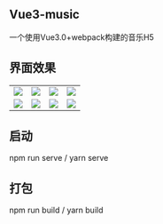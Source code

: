## Vue3-music

一个使用Vue3.0+webpack构建的音乐H5

## 界面效果

<table>
    <tr>
        <td><img src="https://user-images.githubusercontent.com/34961949/143675983-e37f65ea-4502-4e0c-84d3-e655bd8462b4.png" /></td>
        <td><img src="https://user-images.githubusercontent.com/34961949/143676020-e6d65796-3e9f-4fe7-8023-b749bf0c77ed.png" /></td>
        <td><img src="https://user-images.githubusercontent.com/34961949/143676032-b5cee47c-a3cb-42de-b6c6-c4107f5077c9.png" />
        </td>
        <td><img src="https://user-images.githubusercontent.com/34961949/143677271-1a710e55-940b-4b1f-860b-d382d6fbcef6.png" />
        </td>
    </tr>
  <tr>
       <td><img src="https://user-images.githubusercontent.com/34961949/143677713-7d91705c-8c9f-4554-9813-536467387e8b.png" />
        </td>
      <td><img src="https://user-images.githubusercontent.com/34961949/143677614-8517e496-7711-469c-88c9-5a84f37588db.png" />
        </td>
      <td><img src="https://user-images.githubusercontent.com/34961949/143677827-a9670070-db31-44da-81bc-3020b7f0f066.png" />
        </td>
      <td><img src="https://user-images.githubusercontent.com/34961949/143677802-d55adc5a-ba4c-4749-acb0-6eb0ae112ad5.png" />
        </td>
    
  </tr>
</table>

## 启动

npm run serve / yarn serve

## 打包

npm run build / yarn build
